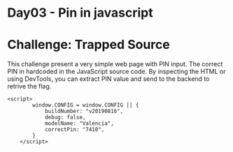 # Day03 - Pin in javascript
# Challenge: Trapped Source

This challenge present a very simple web page with PIN input. The correct PIN in hardcoded in the JavaScript source code. By inspecting the HTML or using DevTools, you can extract PIN value and send to the backend to retrive the flag.

```
<script>
		window.CONFIG = window.CONFIG || {
			buildNumber: "v20190816",
			debug: false,
			modelName: "Valencia",
			correctPin: "7410",
		}
	</script>
```
